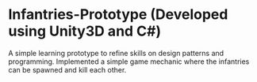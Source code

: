 # Infantries-Prototype (Developed using Unity3D and C#)
A simple learning prototype to refine skills on design patterns and programming.
Implemented a simple game mechanic where the infantries can be spawned and kill each other.
